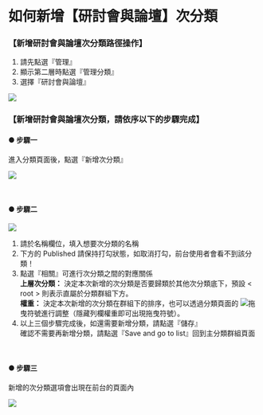 # 如何新增【研討會與論壇】次分類

### 【新增研討會與論壇次分類路徑操作】

1. 請先點選『管理』
2. 顯示第二層時點選『管理分類』
3. 選擇『研討會與論壇』

![](/_image/manage/taxonomy.png)


### 【新增研討會與論壇次分類，請依序以下的步驟完成】

#### ● 步驟一

進入分類頁面後，點選『新增次分類』

![](/_image/manage/taxonomy-create-seminars.png)

</br>

#### ● 步驟二
![](/_image/manage/taxonomy-create-seminars-page.png)

1. 請於名稱欄位，填入想要次分類的名稱
2. 下方的 Published 請保持打勾狀態，如取消打勾，前台使用者會看不到該分類！
3. 點選『相關』可進行次分類之間的對應關係  
   **上層次分類：** 決定本次新增的次分類是否要歸類於其他次分類底下，預設 < root > 則表示直屬於分類群組下方。  
   **權重：** 決定本次新增的次分類在群組下的排序，也可以透過分類頁面的 ![](/_image/manage/taxonomy-create-icon.png)拖曳符號進行調整（隱藏列欄權重即可出現拖曳符號）。
4. 以上三個步驟完成後，如還需要新增分類，請點選『儲存』  
   確認不需要再新增分類，請點選『Save and go to list』回到主分類群組頁面

</br>

#### ● 步驟三 
  
新增的次分類選項會出現在前台的頁面內

![](/_image/manage/taxonomy-create-seminars-f.png)
